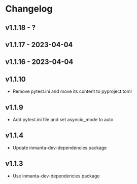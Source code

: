 # Changelog

## v1.1.18 - ?


## v1.1.17 - 2023-04-04


## v1.1.16 - 2023-04-04


## v1.1.10
- Remove pytest.ini and move its content to pyproject.toml

## v1.1.9
- Add pytest.ini file and set asyncio_mode to auto

## v1.1.4
- Update inmanta-dev-dependencies package

## v1.1.3
- Use inmanta-dev-dependencies package
